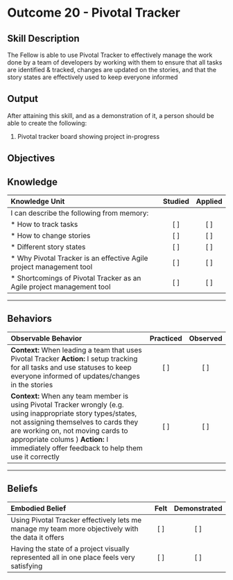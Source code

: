 # Outcome 20 - Pivotal Tracker

**Skill Description**
----------
The Fellow is able to use Pivotal Tracker to effectively manage the work done by a team of developers by working with them to ensure that all tasks are identified & tracked, changes are updated on the stories, and that the story states are effectively used to keep everyone informed

**Output**
----------
After attaining this skill, and as a demonstration of it, a person should be able to create the following:

1. Pivotal tracker board showing project in-progress


**Objectives**
----------
## **Knowledge**


| Knowledge Unit   |      Studied      | Applied |
|:-------------|:------------------:|:--------:|
| I can describe the following from memory: | | |
| * How to track tasks | [ ] | [ ]  |
| * How to change stories     | [ ] | [ ]  |
| * Different story states     | [ ] | [ ]  |
| * Why Pivotal Tracker is an effective Agile project management tool | [ ] | [ ]  |
| * Shortcomings of Pivotal Tracker as an Agile project management tool | [ ] | [ ]  |


----------


## **Behaviors**

| Observable Behavior   |      Practiced      | Observed |
|:-------------|:------------------:|:--------:|
| **Context:** When leading a team that uses Pivotal Tracker **Action:** I setup tracking for all tasks and use statuses to keep everyone informed of updates/changes in the stories   | [ ] | [ ]  |
| **Context:** When any team member is using Pivotal Tracker wrongly (e.g. using inappropriate story types/states, not assigning themselves to cards they are working on, not moving cards to appropriate colums ) **Action:** I immediately offer feedback to help them use it correctly |   [ ]   |   [ ]  |


----------


## **Beliefs**


| Embodied Belief   |      Felt      | Demonstrated |
|:-------------|:------------------:|:--------:|
| Using Pivotal Tracker effectively lets me manage my team more objectively with the data it offers | [ ] | [ ]  |
| Having the state of a project visually represented all in one place feels very satisfying | [ ] | [ ]  |

